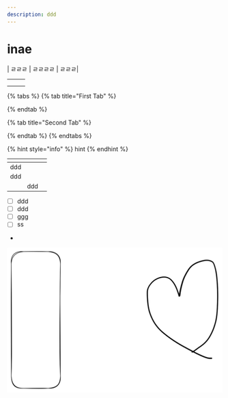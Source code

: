 ```yaml
---
description: ddd
---
```


# inae

\| ㄹㄹㄹ | ㄹㄹㄹㄹ | ㄹㄹㄹ|

|   |   |   |
| - | - | - |
|   |   |   |
|   |   |   |
|   |   |   |

{% tabs %}
{% tab title="First Tab" %}



{% endtab %}

{% tab title="Second Tab" %}

{% endtab %}
{% endtabs %}

{% hint style="info" %}
hint
{% endhint %}

<table data-view="cards"><thead><tr><th></th><th></th><th></th></tr></thead><tbody><tr><td>ddd</td><td></td><td></td></tr><tr><td>ddd</td><td></td><td></td></tr><tr><td></td><td>ddd</td><td></td></tr></tbody></table>

* [ ] ddd
* [ ] ddd
* [ ] ggg
* [ ] ss
*

<img src="../.gitbook/assets/file.excalidraw.svg" alt="" class="gitbook-drawing">

